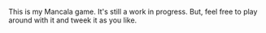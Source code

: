 This is my Mancala game. It's still a work in progress. 
But, feel free to play around with it and tweek it as you like. 
